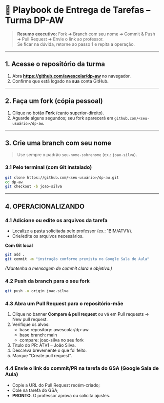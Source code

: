 # 🚀 Playbook de Entrega de Tarefas – Turma **DP-AW**

> **Resumo executivo:** Fork ➜ Branch com seu nome ➜ Commit & Push ➜ Pull Request ➜ Envie o link ao professor.  
> Se ficar na dúvida, retorne ao passo 1 e repita a operação.

---

## 1. Acesse o repositório da turma

1. Abra **https://github.com/awescolar/dp-aw** no navegador.
2. Confirme que está logado na **sua** conta GitHub.

---

## 2. Faça um **fork** (cópia pessoal)

1. Clique no botão **Fork** (canto superior-direito).
2. Aguarde alguns segundos; seu fork aparecerá em `github.com/<seu-usuário>/dp-aw`.

---

## 3. Crie uma **branch** com seu nome

> Use sempre o padrão `seu-nome-sobrenome` (ex.: `joao-silva`).

### 3.1 Pelo terminal (com Git instalado)

```bash
git clone https://github.com/<seu-usuário>/dp-aw.git
cd dp-aw
git checkout -b joao-silva
```

---

## 4. OPERACIONALIZANDO

### 4.1 Adicione ou edite os arquivos da tarefa

- Localize a pasta solicitada pelo professor (ex.: 1BIM/ATV1/).
- Crie/edite os arquivos necessários.

**Com Git local**

```bash
git add .
git commit -m "instrução conforme prevista no Google Sala de Aula"
```

_(Mantenha a mensagem de commit clara e objetiva.)_

### 4.2 **Push** da branch para o seu fork

```bash
git push -u origin joao-silva
```

### 4.3 Abra um **Pull Request** para o repositório-mãe

1. Clique no banner **Compare & pull request** ou vá em Pull requests → New pull request.
2. Verifique os alvos:
   - base repository: awescolar/dp-aw
   - base branch: main
   - compare: joao-silva no seu fork
3. Título do PR: ATV1 – João Silva.
4. Descreva brevemente o que foi feito.
5. Marque “Create pull request”.

### 4.4 Envie o link do commit/PR na tarefa do GSA (Google Sala de Aula)

- Copie a URL do Pull Request recém-criado;
- Cole na tarefa do GSA;
- **PRONTO**. O professor aprova ou solicita ajustes.
